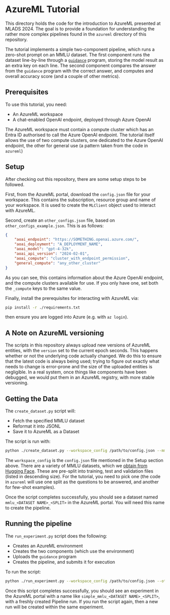# AzureML Tutorial

This directory holds the code for the introduction to AzureML presented at MLADS 2024.
The goal is to provide a foundation for understanding the rather more complex pipelines found in the `azureml` directory of this repository.

The tutorial implements a simple two-component pipeline, which runs a zero-shot prompt on an MMLU dataset.
The first component runs the dataset line-by-line through a [`guidance`](https://github.com/guidance-ai/guidance) program, storing the model result as an extra key on each line.
The second component compares the answer from the `guidance` program with the correct answer, and computes and overall accuracy score (and a couple of other metrics).

## Prerequisites

To use this tutorial, you need:

- An AzureML workspace
- A chat-enabled OpenAI endpoint, deployed through Azure OpenAI

The AzureML workspace must contain a compute cluster which has an Entra ID authorised to call the Azure OpenAI endpoint.
The tutorial itself allows the use of two compute clusters, one dedicated to the Azure OpenAI endpoint, the other for general use (a pattern taken from the code in `azureml`)

## Setup

After checking out this repository, there are some setup steps to be followed.

First, from the AzureML portal, download the `config.json` file for your workspace.
This contains the subscription, resource group and name of your workspace.
It is used to create the `MLClient` object used to interact with AzureML.

Second, create an `other_configs.json` file, based on `other_configs_example.json`.
This is as follows:
```json
{
    "aoai_endpoint": "https://SOMETHING.openai.azure.com/",
    "aoai_deployment": "A_DEPLOYMENT_NAME",
    "aoai_model": "gpt-4-32k",
    "aoai_api_version": "2024-02-01",
    "aoai_compute": "cluster_with_endpoint_permission",
    "general_compute": "any_other_cluster"
}
```
As you can see, this contains information about the Azure OpenAI endpoint, and the compute clusters available for use.
If you only have one, set both the `_compute` keys to the same value.

Finally, install the prerequisites for interacting with AzureML via:
```bash
pip install -r ./requirements.txt
```
then ensure you are logged into Azure (e.g. with `az login`).

## A Note on AzureML versioning

The scripts in this repository always upload new versions of AzureML entities, with the `version` set to the current epoch seconds.
This happens whether or not the underlying code actually changed.
We do this to ensure that the latest code is always being used; trying to figure out exactly what needs to change is error-prone and the size of the uploaded entities is negligible.
In a real system, once things like components have been debugged, we would put them in an AzureML registry, with more stable versioning.

## Getting the Data

The `create_dataset.py` script will:
- Fetch the specified MMLU dataset
- Reformat it into JSONL
- Save it to AzureML as a Dataset

The script is run with:
```bash
python ./create_dataset.py --workspace_config /path/to/config.json --mmlu_dataset <DATASET NAME> --split <train/test/validation>
```
The `workspace_config` is the `config.json` file mentioned in the Setup section above.
There are a variety of MMLU datasets, which we [obtain from Hugging Face](https://huggingface.co/datasets/tasksource/mmlu).
These are pre-split into training, test and validation files (listed in descending size).
For the tutorial, you need to pick one (the code in `azureml` will use one split as the questions to be answered, and another for few-shot examples).

Once the script completes successfully, you should see a dataset named `mmlu_<DATASET NAME>_<SPLIT>` in the AzureML portal.
You will need this name to create the pipeline.

## Running the pipeline

The `run_experiment.py` script does the following:
- Creates an AzureML environment
- Creates the two components (which use the environment)
- Uploads the `guidance` program
- Creates the pipeline, and submits it for execution

To run the script:
```bash
python ./run_experiment.py --workspace_config /path/to/config.json --other_config /path/to/other_config.json --dataset_name mmlu_<DATASET NAME>_<SPLIT> --guidance_program ./guidance_programs/zero_shot.py
```
Once this script completes successfully, you should see an experiment in the AzureML portal with a name like `simple_mmlu_<DATASET NAME>_<SPLIT>`, with a freshly created Pipeline run.
If you run the script again, then a new run will be created within the same experiment.
